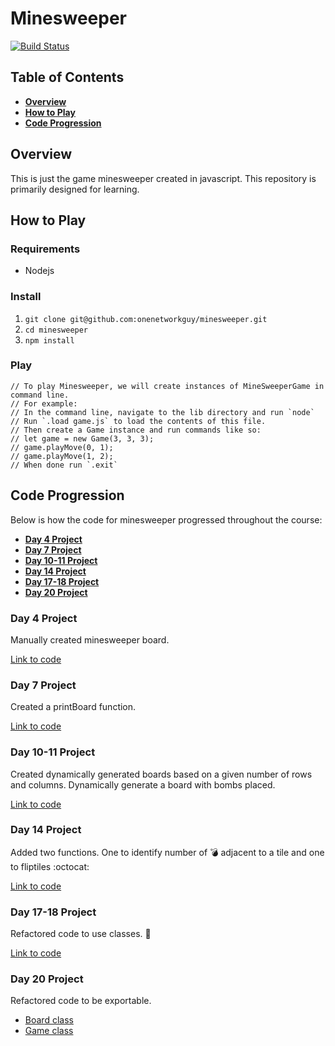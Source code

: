 # Minesweeper
[![Build Status](https://travis-ci.org/onenetworkguy/minesweeper.svg?branch=master)](https://travis-ci.org/onenetworkguy/minesweeper)

## Table of Contents

* **[Overview](#overview)**
* **[How to Play](#how-to-play)**
* **[Code Progression](#code-progression)**

## Overview

This is just the game minesweeper created in javascript. This repository is primarily designed for learning.

## How to Play

### Requirements

* Nodejs

### Install

1. `git clone git@github.com:onenetworkguy/minesweeper.git`
2. `cd minesweeper`
3. `npm install`

### Play

```
// To play Minesweeper, we will create instances of MineSweeperGame in command line.
// For example:
// In the command line, navigate to the lib directory and run `node`
// Run `.load game.js` to load the contents of this file.
// Then create a Game instance and run commands like so:
// let game = new Game(3, 3, 3);
// game.playMove(0, 1);
// game.playMove(1, 2);
// When done run `.exit`
```

## Code Progression

Below is how the code for minesweeper progressed throughout the course:

* **[Day 4 Project](#day-4-project)**
* **[Day 7 Project](#day-7-project)**
* **[Day 10-11 Project](#day-10-11-project)**
* **[Day 14 Project](#day-14-project)**
* **[Day 17-18 Project](#day-17-18-project)**
* **[Day 20 Project](#day-20)**

### Day 4 Project
Manually created minesweeper board.

[Link to code](https://github.com/onenetworkguy/minesweeper/tree/day_4)

### Day 7 Project
Created a printBoard function.

[Link to code](https://github.com/onenetworkguy/minesweeper/tree/day_7)

### Day 10-11 Project
Created dynamically generated boards based on a given number of rows and columns. Dynamically generate a board with bombs placed.

[Link to code](https://github.com/onenetworkguy/minesweeper/tree/day_10_11)

### Day 14 Project
Added two functions. One to identify number of :bomb: adjacent to a tile and one to fliptiles :octocat:

[Link to code](https://github.com/onenetworkguy/minesweeper/tree/day_14)

### Day 17-18 Project
Refactored code to use classes. :100:

[Link to code](https://github.com/onenetworkguy/minesweeper/tree/day_17_18)

### Day 20 Project
Refactored code to be exportable.

* [Board class](https://github.com/onenetworkguy/minesweeper/blob/master/src/board.js)
* [Game class](https://github.com/onenetworkguy/minesweeper/blob/master/src/game.js)
